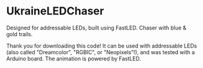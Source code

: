 # UkraineLEDChaser
Designed for addressable LEDs, built using FastLED. Chaser with blue &amp; gold trails. 

Thank you for downloading this code! It can be used with addressable LEDs (also called "Dreamcolor", "RGBIC", or "Neopixels"!), and was tested with a Arduino board. The animation is powered by FastLED. 
